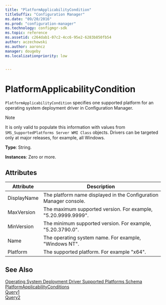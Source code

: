 ```yaml
---
title: "PlatformApplicabilityCondition"
titleSuffix: "Configuration Manager"
ms.date: "09/20/2016"
ms.prod: "configuration-manager"
ms.technology: configmgr-sdk
ms.topic: reference
ms.assetid: c264dab1-07c2-4cc6-95e2-6283b850fb54
author: aczechowski
ms.author: aaroncz
manager: dougebyms.localizationpriority: low


---
```

# PlatformApplicabilityCondition
`PlatformApplicabilityCondition` specifies one supported platform for an operating system deployment driver in Configuration Manager.  

> [!NOTE]
>  It is only valid to populate this information with values from `SMS_SupportedPlatforms Server WMI Class` objects. Drivers can be targeted only at major releases, for example, all Windows.  

 **Type**: String.  

 **Instances**: Zero or more.  

## Attributes  

|Attribute|Description|  
|---------------|-----------------|  
|DisplayName|The platform name displayed in the Configuration Manager console.|  
|MaxVersion|The maximum supported version. For example, "5.20.9999.9999".|  
|MinVersion|The minimum supported version. For example, "5.20.3790.0".|  
|Name|The operating system name. For example, "Windows NT".|  
|Platform|The supported platform. For example "x64".|  

## See Also  
 [Operating System Deployment Driver Supported Platforms Schema](../../../develop/reference/osd/operating-system-deployment-driver-supported-platforms-schema.md)   
 [PlatformApplicabilityConditions](../../../develop/reference/osd/platformapplicabilityconditions.md)   
 [Query1](../../../develop/reference/osd/query1.md)   
 [Query2](../../../develop/reference/osd/query2.md)
